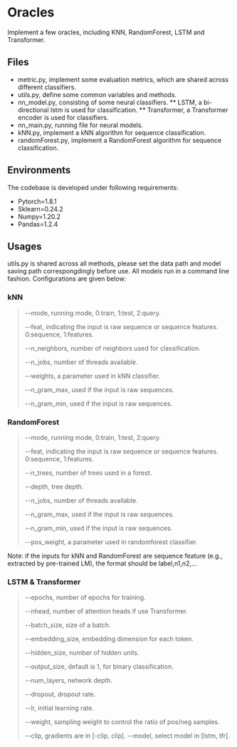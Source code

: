 # Oracles
Implement a few oracles, including KNN, RandomForest, LSTM and Transformer.

## Files
* metric.py, implement some evaluation metrics, which are shared across different classifiers.
* utils.py, define some common variables and methods.
* nn_model.py, consisting of some neural classifiers.
    ** LSTM, a bi-directional lstm is used for classification.
    ** Transformer, a Transformer encoder is used for classifiers.
* nn_main.py, running file for neural models.
* kNN.py, implement a kNN algorithm for sequence classification.
* randomForest.py, implement a RandomForest algorithm for sequence classification.

## Environments
The codebase is developed under following requirements:
- Pytorch=1.8.1
- Sklearn=0.24.2
- Numpy=1.20.2
- Pandas=1.2.4


## Usages

utils.py is shared across all methods, please set the data path and model saving path correspongdingly before use.
All models run in a command line fashion. Configurations are given below:

### kNN
> --mode, running mode, 0:train, 1:test, 2:query.
> 
> --feat, indicating the input is raw sequence or sequence features. 0:sequence, 1:features.
> 
> --n_neighbors, number of neighbors used for classification.
>
> --n_jobs, number of threads available.
> 
> --weights, a parameter used in kNN classifier. 
>
> --n_gram_max, used if the input is raw sequences.
>
> --n_gram_min, used if the input is raw sequences. 

### RandomForest
> --mode, running mode, 0:train, 1:test, 2:query.
> 
> --feat, indicating the input is raw sequence or sequence features. 0:sequence, 1:features.
>
> --n_trees, number of trees used in a forest.
> 
> --depth, tree depth.
> 
> --n_jobs, number of threads available.
> 
> --n_gram_max, used if the input is raw sequences.
>
> --n_gram_min, used if the input is raw sequences. 
> 
> --pos_weight, a parameter used in randomforest classifier. 

Note: if the inputs for kNN and RandomForest are sequence feature (e.g., extracted by pre-trained LM), the format should be label,n1,n2,...

### LSTM \& Transformer
> --epochs, number of epochs for training.
> 
> --nhead, number of attention heads if use Transformer.
> 
> --batch_size, size of a batch.
> 
> --embedding_size, embedding dimension for each token.
> 
> --hidden_size, number of hidden units.
> 
> --output_size, default is 1, for binary classification.
> 
> --num_layers, network depth.
> 
> --dropout, dropout rate.
> 
> --lr, initial learning rate.
> 
> --weight, sampling weight to control the ratio of pos/neg samples.
> 
> --clip, gradients are in [-clip, clip].
> --model, select model in [lstm, tfr].